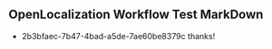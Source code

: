 ## OpenLocalization Workflow Test MarkDown
* 2b3bfaec-7b47-4bad-a5de-7ae60be8379c 
thanks!<!--HONumber=Mar16_HO3-->
